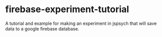 # firebase-experiment-tutorial
A tutorial and example for making an experiment in jspsych that will save data to a google firebase database.
